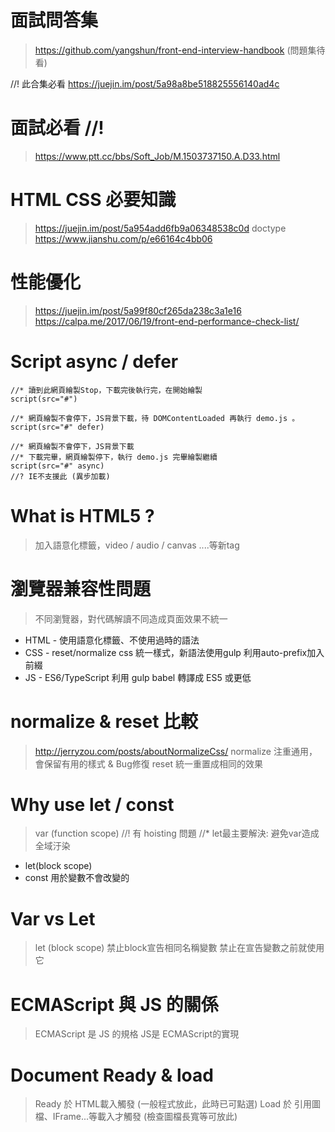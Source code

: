 # 面試問答集
>  https://github.com/yangshun/front-end-interview-handbook (問題集待看)

//! 此合集必看
https://juejin.im/post/5a98a8be518825556140ad4c

# 面試必看 //!
> https://www.ptt.cc/bbs/Soft_Job/M.1503737150.A.D33.html

# HTML CSS 必要知識
> https://juejin.im/post/5a954add6fb9a06348538c0d
> doctype
> https://www.jianshu.com/p/e66164c4bb06

# 性能優化
> https://juejin.im/post/5a99f80cf265da238c3a1e16
> https://calpa.me/2017/06/19/front-end-performance-check-list/


# Script async / defer
```pug
//* 讀到此網頁繪製Stop，下載完後執行完，在開始繪製
script(src="#")

//* 網頁繪製不會停下，JS背景下載，待 DOMContentLoaded 再執行 demo.js 。
script(src="#" defer)

//* 網頁繪製不會停下，JS背景下載
//* 下載完畢，網頁繪製停下，執行 demo.js 完畢繪製繼續
script(src="#" async)
//? IE不支援此 (異步加載)
```

# What is HTML5 ?
> 加入語意化標籤，video / audio / canvas ....等新tag

# 瀏覽器兼容性問題
> 不同瀏覽器，對代碼解讀不同造成頁面效果不統一

- HTML - 使用語意化標籤、不使用過時的語法
- CSS - reset/normalize css 統一樣式，新語法使用gulp 利用auto-prefix加入前綴
- JS - ES6/TypeScript 利用 gulp babel 轉譯成 ES5 或更低

# normalize & reset 比較
> http://jerryzou.com/posts/aboutNormalizeCss/
> normalize 注重通用，會保留有用的樣式 & Bug修復
> reset 統一重置成相同的效果

# Why use let / const
> var (function scope) 
//! 有 hoisting 問題
//* let最主要解決: 避免var造成全域汙染
- let(block scope)
- const 用於變數不會改變的

# Var vs Let
> let (block scope)
> 禁止block宣告相同名稱變數
> 禁止在宣告變數之前就使用它

# ECMAScript 與 JS 的關係
> ECMAScript 是 JS 的規格
> JS是 ECMAScript的實現

# Document Ready & load
> Ready 於 HTML載入觸發 (一般程式放此，此時已可點選)
> Load 於 引用圖檔、IFrame...等載入才觸發 (檢查圖檔長寬等可放此)